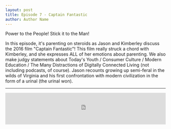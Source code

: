 ```yaml
---
layout: post
title: Episode 7 - Captain Fantastic
author: Author Name
---
```


Power to the People! Stick it to the Man!

In this episode, it's parenting on steroids as Jason and Kimberley discuss the 2016 film "Captain Fantastic"! This film really struck a chord with Kimberley, and she expresses ALL of her emotions about parenting. We also make judgy statements about Today's Youth / Consumer Culture / Modern Education / The Many Distractions of Digitally Connected Living (not including podcasts, of course).  Jason recounts growing up semi-feral in the wilds of Virginia and his first confrontation with modern civilization in the form of a urinal (the urinal won).

----- 

<iframe src="https://www.podbean.com/media/player/5nwt2-86fa11?from=yiiadmin&skin=3&btn-skin=113&share=1&fonts=Helvetica&auto=0&download=0&rtl=0" scrolling="no" data-name="pb-iframe-player" width="100%" height="100" frameborder="0"></iframe>
